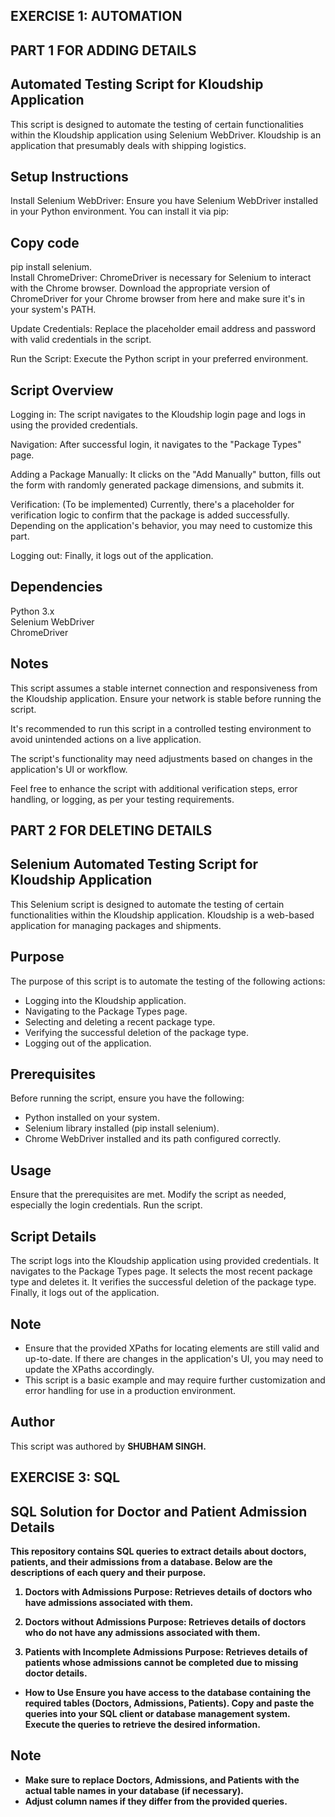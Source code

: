 ## EXERCISE 1: AUTOMATION
## PART 1 FOR ADDING DETAILS
## Automated Testing Script for Kloudship Application
This script is designed to automate the testing of certain functionalities within the Kloudship application using Selenium WebDriver. Kloudship is an application that presumably deals with shipping logistics.

## Setup Instructions
Install Selenium WebDriver: Ensure you have Selenium WebDriver installed in your Python environment. You can install it via pip:

## Copy code
pip install selenium.<br>
Install ChromeDriver: ChromeDriver is necessary for Selenium to interact with the Chrome browser. Download the appropriate version of ChromeDriver for your Chrome browser from here and make sure it's in your system's PATH.<br>

Update Credentials: Replace the placeholder email address and password with valid credentials in the script.<br>

Run the Script: Execute the Python script in your preferred environment.

## Script Overview
Logging in: The script navigates to the Kloudship login page and logs in using the provided credentials.

Navigation: After successful login, it navigates to the "Package Types" page.

Adding a Package Manually: It clicks on the "Add Manually" button, fills out the form with randomly generated package dimensions, and submits it.

Verification: (To be implemented) Currently, there's a placeholder for verification logic to confirm that the package is added successfully. Depending on the application's behavior, you may need to customize this part.

Logging out: Finally, it logs out of the application.

## Dependencies
Python 3.x<br>
Selenium WebDriver<br>
ChromeDriver

## Notes
This script assumes a stable internet connection and responsiveness from the Kloudship application. Ensure your network is stable before running the script.

It's recommended to run this script in a controlled testing environment to avoid unintended actions on a live application.

The script's functionality may need adjustments based on changes in the application's UI or workflow.

Feel free to enhance the script with additional verification steps, error handling, or logging, as per your testing requirements.




## PART 2 FOR DELETING DETAILS
## Selenium Automated Testing Script for Kloudship Application
This Selenium script is designed to automate the testing of certain functionalities within the Kloudship application. Kloudship is a web-based application for managing packages and shipments.

## Purpose
The purpose of this script is to automate the testing of the following actions:

- Logging into the Kloudship application.
- Navigating to the Package Types page.
- Selecting and deleting a recent package type.
- Verifying the successful deletion of the package type.
- Logging out of the application.

## Prerequisites
Before running the script, ensure you have the following:

- Python installed on your system.
- Selenium library installed (pip install selenium).
- Chrome WebDriver installed and its path configured correctly.

## Usage
Ensure that the prerequisites are met.
Modify the script as needed, especially the login credentials.
Run the script.

## Script Details
The script logs into the Kloudship application using provided credentials.
It navigates to the Package Types page.
It selects the most recent package type and deletes it.
It verifies the successful deletion of the package type.
Finally, it logs out of the application.

## Note
- Ensure that the provided XPaths for locating elements are still valid and up-to-date. If there are changes in the application's UI, you may need to update the XPaths accordingly.
- This script is a basic example and may require further customization and error handling for use in a production environment.

## Author
This script was authored by <b>SHUBHAM SINGH<b>.





## EXERCISE 3: SQL 
## SQL Solution for Doctor and Patient Admission Details
This repository contains SQL queries to extract details about doctors, patients, and their admissions from a database. Below are the descriptions of each query and their purpose.

1. Doctors with Admissions
Purpose: Retrieves details of doctors who have admissions associated with them.

2. Doctors without Admissions
Purpose: Retrieves details of doctors who do not have any admissions associated with them.

3. Patients with Incomplete Admissions
Purpose: Retrieves details of patients whose admissions cannot be completed due to missing doctor details.

- How to Use
Ensure you have access to the database containing the required tables (Doctors, Admissions, Patients).
Copy and paste the queries into your SQL client or database management system.
Execute the queries to retrieve the desired information.

## Note
- Make sure to replace Doctors, Admissions, and Patients with the actual table names in your database (if necessary).
- Adjust column names if they differ from the provided queries.